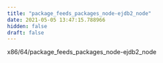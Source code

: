 ```yaml
---
title: "package_feeds_packages_node-ejdb2_node"
date: 2021-05-05 13:47:15.788966
hidden: false
draft: false
---
```


x86/64/package_feeds_packages_node-ejdb2_node

